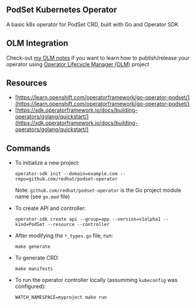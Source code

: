 ## PodSet Kubernetes Operator

A basic k8s operator for PodSet CRD, built with Go and Operator SDK

## OLM Integration

Check-out [my OLM notes](olm-notes.md) if you want to learn how to publish/release your operator using [Operator Lifecycle Manager (OLM)](https://olm.operatorframework.io) project 

## Resources

- [https://learn.openshift.com/operatorframework/go-operator-podset/](https://learn.openshift.com/operatorframework/go-operator-podset/)
- [https://sdk.operatorframework.io/docs/building-operators/golang/quickstart/](https://sdk.operatorframework.io/docs/building-operators/golang/quickstart/)

## Commands

- To initialize a new project:

  `operator-sdk init --domain=example.com --repo=github.com/redhat/podset-operator`

  Note: `github.com/redhat/podset-operator` is the Go project module name (see `go.mod` file)

- To create API and controller:

  `operator-sdk create api --group=app --version=v1alpha1 --kind=PodSet --resource --controller`

- After modifying the `*_types.go` file, run:

  `make generate`

- To generate CRD:

  `make manifests`

- To run the operator controller locally (assumming `kubeconfig` was configured):

  `WATCH_NAMESPACE=myproject make run`

